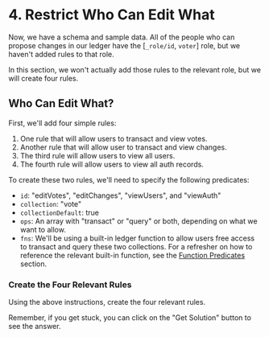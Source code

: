 # 4. Restrict Who Can Edit What

Now, we have a schema and sample data. All of the people who can propose changes in our ledger have the [`_role/id`, `voter`] role, but we haven't added rules to that role.

In this section, we won't actually add those rules to the relevant role, but we will create four rules.

## Who Can Edit What?

First, we'll add four simple rules:

1. One rule that will allow users to transact and view votes.
2. Another rule that will allow user to transact and view changes.
3. The third rule will allow users to view all users.
4. The fourth rule will allow users to view all auth records.

To create these two rules, we'll need to specify the following predicates:

- `id`: "editVotes", "editChanges", "viewUsers", and "viewAuth"
- `collection`: "vote"
- `collectionDefault`: true
- `ops`: An array with "transact" or "query" or both, depending on what we want to allow.
- `fns`: We'll be using a built-in ledger function to allow users free access to transact and query these two collections. For a refresher on how to reference the relevant built-in function, see the <a href="/docs/smart-functions/smart-functions#function-predicates" target="_blank">Function Predicates</a> section.

<div class="challenge">
<h3>Create the Four Relevant Rules</h3>

<p>Using the above instructions, create the four relevant rules.</p>
<p>Remember, if you get stuck, you can click on the "Get Solution" button to see the answer.</p>
</div>

